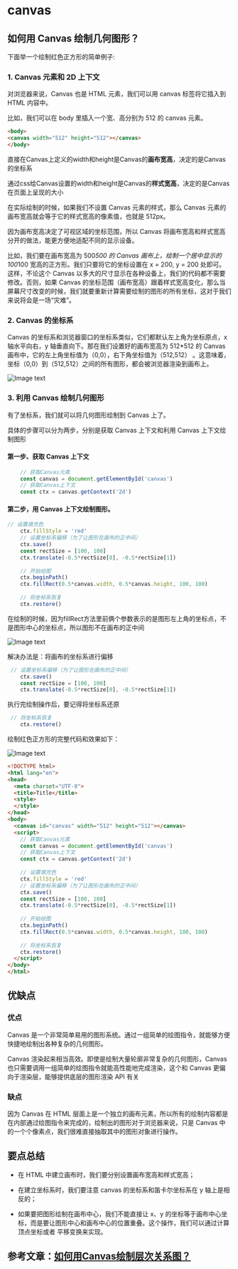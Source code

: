 # canvas

## 如何用 Canvas 绘制几何图形？

下面举一个绘制红色正方形的简单例子:

### 1. Canvas 元素和 2D 上下文

对浏览器来说，Canvas 也是 HTML 元素，我们可以用 canvas 标签将它插入到 HTML 内容中。

比如，我们可以在 body 里插入一个宽、高分别为 512 的 canvas 元素。

```html
<body>
<canvas width="512" height="512"></canvas>
</body>
```

直接在Canvas上定义的width和height是Canvas的**画布宽高**，决定的是Canvas的坐标系

通过css给Canvas设置的width和height是Canvas的**样式宽高**，决定的是Canvas 在页面上呈现的大小

在实际绘制的时候，如果我们不设置 Canvas 元素的样式，那么 Canvas 元素的画布宽高就会等于它的样式宽高的像素值，也就是 512px。

因为画布宽高决定了可视区域的坐标范围，所以 Canvas 将画布宽高和样式宽高分开的做法，能更方便地适配不同的显示设备。

比如，我们要在画布宽高为 500*500 的 Canvas 画布上，绘制一个居中显示的 100*100 宽高的正方形。我们只要将它的坐标设置在 x = 200, y = 200 处即可。这样，不论这个 Canvas 以多大的尺寸显示在各种设备上，我们的代码都不需要修改。否则，如果 Canvas 的坐标范围（画布宽高）跟着样式宽高变化，那么当屏幕尺寸改变的时候，我们就要重新计算需要绘制的图形的所有坐标，这对于我们来说将会是一场“灾难”。

### 2. Canvas 的坐标系

Canvas 的坐标系和浏览器窗口的坐标系类似，它们都默认左上角为坐标原点，x 轴水平向右，y 轴垂直向下。那在我们设置好的画布宽高为 512*512 的 Canvas 画布中，它的左上角坐标值为（0,0），右下角坐标值为（512,512） 。这意味着，坐标（0,0）到（512,512）之间的所有图形，都会被浏览器渲染到画布上。

![Image text](../.vuepress/public/dataVisualizationKnowledge/03/01.png)

### 3. 利用 Canvas 绘制几何图形

有了坐标系，我们就可以将几何图形绘制到 Canvas 上了。

具体的步骤可以分为两步，分别是获取 Canvas 上下文和利用 Canvas 上下文绘制图形

#### 第一步、获取 Canvas 上下文

```js
    // 获取Canvas元素
    const canvas = document.getElementById('canvas')
    // 获取Canvas上下文
    const ctx = canvas.getContext('2d')
```

#### 第二步，用 Canvas 上下文绘制图形。

```js
// 设置填充色
    ctx.fillStyle = 'red'
    // 设置坐标系偏移（为了让图形在画布的正中间）
    ctx.save()
    const rectSize = [100, 100]
    ctx.translate(-0.5*rectSize[0], -0.5*rectSize[1])
    
    // 开始绘图
    ctx.beginPath()
    ctx.fillRect(0.5*canvas.width, 0.5*canvas.height, 100, 100)
    
    // 将坐标系恢复
    ctx.restore()
```

在绘制的时候，因为fillRect方法里前俩个参数表示的是图形左上角的坐标点，不是图形中心的坐标点，所以图形不在画布的正中间

![Image text](../.vuepress/public/dataVisualizationKnowledge/03/02.png)

解决办法是：将画布的坐标系进行偏移

```js
 // 设置坐标系偏移（为了让图形在画布的正中间）
    ctx.save()
    const rectSize = [100, 100]
    ctx.translate(-0.5*rectSize[0], -0.5*rectSize[1])
```

执行完绘制操作后，要记得将坐标系还原

```js
 // 将坐标系恢复
    ctx.restore()
```

绘制红色正方形的完整代码和效果如下：

![Image text](../.vuepress/public/dataVisualizationKnowledge/03/03.png)

```html
<!DOCTYPE html>
<html lang="en">
<head>
  <meta charset="UTF-8">
  <title>Title</title>
  <style>
  </style>
</head>
<body>
  <canvas id="canvas" width="512" height="512"></canvas>
  <script>
    // 获取Canvas元素
    const canvas = document.getElementById('canvas')
    // 获取Canvas上下文
    const ctx = canvas.getContext('2d')
    
    // 设置填充色
    ctx.fillStyle = 'red'
    // 设置坐标系偏移（为了让图形在画布的正中间）
    ctx.save()
    const rectSize = [100, 100]
    ctx.translate(-0.5*rectSize[0], -0.5*rectSize[1])
    
    // 开始绘图
    ctx.beginPath()
    ctx.fillRect(0.5*canvas.width, 0.5*canvas.height, 100, 100)
    
    // 将坐标系恢复
    ctx.restore()
  </script>
</body>
</html>

```

## 优缺点

### 优点

Canvas 是一个非常简单易用的图形系统。通过一组简单的绘图指令，就能够方便快捷地绘制出各种复杂的几何图形。

Canvas 渲染起来相当高效。即使是绘制大量轮廓非常复杂的几何图形，Canvas 也只需要调用一组简单的绘图指令就能高性能地完成渲染，这个和 Canvas 更偏向于渲染层，能够提供底层的图形渲染 API 有关

### 缺点

因为 Canvas 在 HTML 层面上是一个独立的画布元素，所以所有的绘制内容都是在内部通过绘图指令来完成的，绘制出的图形对于浏览器来说，只是 Canvas 中的一个个像素点，我们很难直接抽取其中的图形对象进行操作。

## 要点总结

* 在 HTML 中建立画布时，我们要分别设置画布宽高和样式宽高；

* 在建立坐标系时，我们要注意 canvas 的坐标系和笛卡尔坐标系在 y 轴上是相反的；

* 如果要把图形绘制在画布中心，我们不能直接让 x、y 的坐标等于画布中心坐标，而是要让图形中心和画布中心的位置重叠。这个操作，我们可以通过计算顶点坐标或者 平移变换来实现。

## 参考文章：[如何用Canvas绘制层次关系图？](https://time.geekbang.org/column/article/252705)
